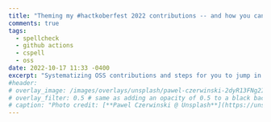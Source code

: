 ```yaml
---
title: "Theming my #hactkoberfest 2022 contributions -- and how you can, too!"
comments: true
tags:
  - spellcheck
  - github actions
  - cspell
  - oss
date: 2022-10-17 11:33 -0400
excerpt: "Systematizing OSS contributions and steps for you to jump in."
#header:
# overlay_image: /images/overlays/unsplash/pawel-czerwinski-2dyR13FNg2I-unsplash.jpg
# overlay_filter: 0.5 # same as adding an opacity of 0.5 to a black background
# caption: "Photo credit: [**Pawel Czerwinski @ Unsplash**](https://unsplash.com/@pawel_czerwinski?utm_source=unsplash&utm_medium=referral&utm_content=creditCopyText)"
---
```


